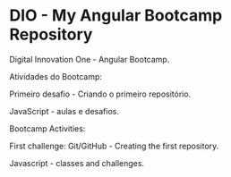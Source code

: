 # DIO - My Angular Bootcamp Repository
Digital Innovation One - Angular Bootcamp. 

Atividades do Bootcamp: 

Primeiro desafio - Criando o primeiro repositório.

JavaScript - aulas e desafios.


Bootcamp Activities:

First challenge: Git/GitHub - Creating the first repository.

Javascript - classes and challenges.
